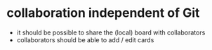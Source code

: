 # collaboration independent of Git

* it should be possible to share the (local) board with collaborators
* collaborators should be able to add / edit cards
